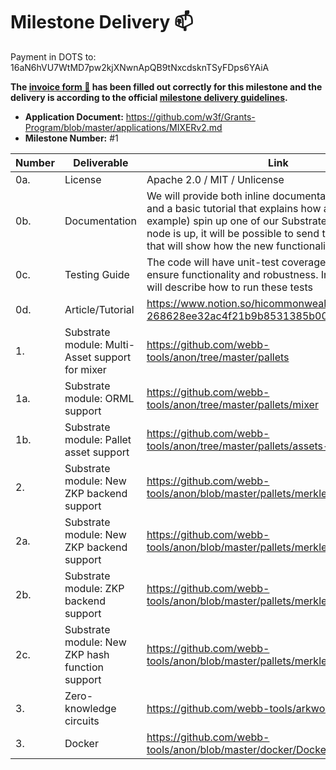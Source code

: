 # Milestone Delivery :mailbox:

Payment in DOTS to: 16aN6hVU7WtMD7pw2kjXNwnApQB9tNxcdsknTSyFDps6YAiA

**The [invoice form :pencil:](https://docs.google.com/forms/d/e/1FAIpQLSfmNYaoCgrxyhzgoKQ0ynQvnNRoTmgApz9NrMp-hd8mhIiO0A/viewform) has been filled out correctly for this milestone and the delivery is according to the official [milestone delivery guidelines](https://github.com/w3f/General-Grants-Program/blob/master/grants/milestone-deliverables-guidelines.md).**  

* **Application Document:** https://github.com/w3f/Grants-Program/blob/master/applications/MIXERv2.md
* **Milestone Number:** #1

| Number | Deliverable | Link | Notes |
| ------------- | ------------- | ------------- |------------- |
| 0a. | License | Apache 2.0 / MIT / Unlicense |
| 0b. | Documentation | We will provide both inline documentation of the code and a basic tutorial that explains how a user can (for example) spin up one of our Substrate nodes. Once the node is up, it will be possible to send test transactions that will show how the new functionality works. |
| 0c. | Testing Guide | The code will have unit-test coverage (min. 70%) to ensure functionality and robustness. In the guide we will describe how to run these tests | 
| 0d. | Article/Tutorial | https://www.notion.so/hicommonwealth/Blog-post-268628ee32ac4f21b9b8531385b00458 | 
| 1. | Substrate module: Multi-Asset support for mixer | https://github.com/webb-tools/anon/tree/master/pallets |
| 1a. | Substrate module: ORML support | https://github.com/webb-tools/anon/tree/master/pallets/mixer |
| 1b. | Substrate module: Pallet asset support | https://github.com/webb-tools/anon/tree/master/pallets/assets-mixer |
| 2. | Substrate module: New ZKP backend support | https://github.com/webb-tools/anon/blob/master/pallets/merkle/src/utils/setup.rs |
| 2a. | Substrate module: New ZKP backend support | https://github.com/webb-tools/anon/blob/master/pallets/merkle/src/utils/setup.rs |
| 2b. | Substrate module: ZKP backend support | https://github.com/webb-tools/anon/blob/master/pallets/merkle/src/utils/setup.rs |
| 2c. | Substrate module: New ZKP hash function support | https://github.com/webb-tools/anon/blob/master/pallets/merkle/src/utils/setup.rs |
| 3. | Zero-knowledge circuits | https://github.com/webb-tools/arkworks-gadgets |  
| 3. | Docker | https://github.com/webb-tools/anon/blob/master/docker/Dockerfile | 
